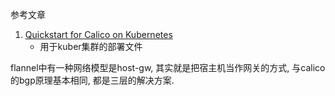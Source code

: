参考文章

1. [Quickstart for Calico on Kubernetes](https://docs.projectcalico.org/v3.10/getting-started/kubernetes/)
    - 用于kuber集群的部署文件

flannel中有一种网络模型是host-gw, 其实就是把宿主机当作网关的方式, 与calico的bgp原理基本相同, 都是三层的解决方案.
